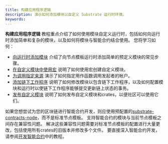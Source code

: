 ```yaml
---
title: 构建应用程序逻辑
description: 演示如何添加模块以自定义 Substrate 运行时环境。
keywords:
---
```


**构建应用程序逻辑** 教程重点介绍了如何使用模块自定义运行时，包括如何向运行时添加简单和复杂的模块，以及如何将模块与智能合约结合使用。
您将学习如何：

- [向运行时添加模块](/tutorials/build-application-logic/add-a-pallet/) 介绍了向节点模板运行时添加简单的预定义模块的常见步骤。
- [在自定义模块中使用宏](/tutorials/build-application-logic/use-macros-in-a-custom-pallet) 说明了如何使用宏创建自定义模块。
- [为调用指定来源](/tutorials/build-application-logic/specify-the-origin-for-a-call) 演示了如何指定用作函数调用发起者的帐户。
- [添加链下工作程序](/tutorials/build-application-logic/add-offchain-workers/) 说明了如何修改模块以包含链下工作程序，以及如何配置模块和运行时以使链下工作程序能够提交更新链上状态的事务。
- [发布自定义模块](/tutorials/build-application-logic/publish-custom-pallets/) 说明了如何发布自定义模块和crates，以便社区可以使用它们。

如果您想尝试为您的区块链进行智能合约开发，则应使用预配置的[substrate-contracts-node](https://github.com/paritytech/substrate-contracts-node)，而不是标准节点模板。
支持智能合约的模块与当前节点模板之间存在兼容性问题。
解决这些兼容性问题需要对标准节点模板的配置进行大量更改，包括使用所有crates的旧版本并修改多个文件。
要直接深入智能合约开发，请参阅[开发智能合约](/tutorials/smart-contracts/)中的教程。
